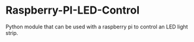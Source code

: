 # Raspberry-PI-LED-Control
Python module that can be used with a raspberry pi to control an LED light strip.
